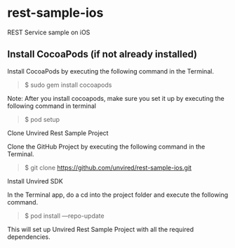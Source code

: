 # rest-sample-ios
REST Service sample on iOS

**Install CocoaPods (if not already installed)**
------------------------------------------------
Install CocoaPods by executing the following command in the Terminal.

> $ sudo gem install cocoapods

Note: After you install cocoapods, make sure you set it up by executing the following command in terminal

> $ pod setup

Clone Unvired Rest Sample Project

Clone the GitHub Project by executing the following command in the Terminal.

> $ git clone https://github.com/unvired/rest-sample-ios.git

Install Unvired SDK

In the Terminal app, do a cd into the project folder and execute the following command.

> $ pod install —repo-update

This will set up Unvired Rest Sample Project with all the required dependencies.
